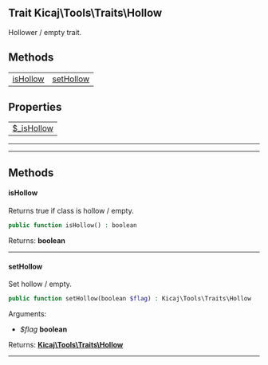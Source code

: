 ## Trait Kicaj\Tools\Traits\Hollow
Hollower / empty trait.

## Methods

|                          |                          |
| ------------------------ | ------------------------ |
|  [isHollow](#ishollow)   | [setHollow](#sethollow)  |

## Properties

|                            |
| -------------------------- |
|  [$_isHollow](#_ishollow)  |

-------

-------
## Methods
#### isHollow
Returns true if class is hollow / empty.
```php
public function isHollow() : boolean
```

Returns: **boolean**

-------
#### setHollow
Set hollow / empty.
```php
public function setHollow(boolean $flag) : Kicaj\Tools\Traits\Hollow
```
Arguments:
- _$flag_ **boolean**

Returns: **[Kicaj\Tools\Traits\Hollow](Kicaj-Tools-Traits-Hollow.md)**

-------
